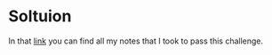 # Soltuion

In that [link](https://nosy-wanderer-ae5.notion.site/Damn-Vulnerable-DeFi-v3-0-0-Challenge-2-ff357727de4843dc96dce60e0d905e81) you can find all my notes that I took to pass this challenge.
